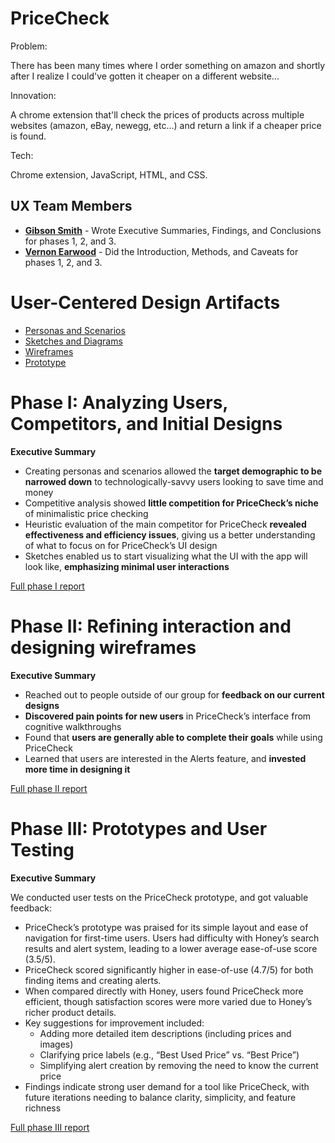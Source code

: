# PriceCheck

Problem:

There has been many times where I order something on amazon and shortly after I realize I could've gotten it cheaper on a different website...

Innovation:

A chrome extension that'll check the prices of products across multiple websites (amazon, eBay, newegg, etc...) and return a link if a cheaper price is found.

Tech:

Chrome extension, JavaScript, HTML, and CSS.

## UX Team Members

* **[Gibson Smith](https://github.com/UsabilityEngineering/portfolio-gdsmith1)** - Wrote Executive Summaries, Findings, and Conclusions for phases 1, 2, and 3.
* **[Vernon Earwood](https://github.com/UsabilityEngineering/portfolio-vbearwood)** - Did the Introduction, Methods, and Caveats for phases 1, 2, and 3.

# User-Centered Design Artifacts

* [Personas and Scenarios](personas/)
* [Sketches and Diagrams](sketches/)
* [Wireframes](wireframes/)
* [Prototype](https://www.figma.com/proto/6zPFjxBZ5GeKKA7uvVISg8/PriceCheck-Prototype?node-id=0-1&t=mpabPYC7hOIPycqw-1)

# Phase I: Analyzing Users, Competitors, and Initial Designs

**Executive Summary**

* Creating personas and scenarios allowed the **target demographic to be narrowed down** to technologically-savvy users looking to save time and money
* Competitive analysis showed **little competition for PriceCheck’s niche** of minimalistic price checking
* Heuristic evaluation of the main competitor for PriceCheck **revealed effectiveness and efficiency issues**, giving us a better understanding of what to focus on for PriceCheck’s UI design
* Sketches enabled us to start visualizing what the UI with the app will look like, **emphasizing minimal user interactions**


[Full phase I report](phaseI/)

# Phase II: Refining interaction and designing wireframes

**Executive Summary**

* Reached out to people outside of our group for **feedback on our current designs**
* **Discovered pain points for new users** in PriceCheck’s interface from cognitive walkthroughs
* Found that **users are generally able to complete their goals** while using PriceCheck
* Learned that users are interested in the Alerts feature, and **invested more time in designing it**

[Full phase II report](phaseII/)

# Phase III: Prototypes and User Testing

**Executive Summary**

We conducted user tests on the PriceCheck prototype, and got valuable feedback:
* PriceCheck’s prototype was praised for its simple layout and ease of navigation for first-time users.
Users had difficulty with Honey’s search results and alert system, leading to a lower average ease-of-use score (3.5/5).
* PriceCheck scored significantly higher in ease-of-use (4.7/5) for both finding items and creating alerts.
* When compared directly with Honey, users found PriceCheck more efficient, though satisfaction scores were more varied due to Honey’s richer product details.
* Key suggestions for improvement included:
  * Adding more detailed item descriptions (including prices and images)
  * Clarifying price labels (e.g., “Best Used Price” vs. “Best Price”)
  * Simplifying alert creation by removing the need to know the current price
* Findings indicate strong user demand for a tool like PriceCheck, with future iterations needing to balance clarity, simplicity, and feature richness

[Full phase III report](phaseIII/)

